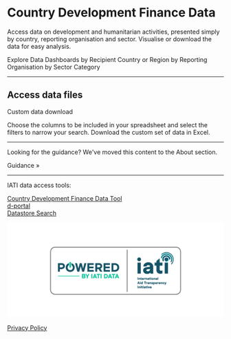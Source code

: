 # Country Development Finance Data

<p class="lead">Access data on development and humanitarian activities, presented simply by country, reporting organisation and sector. Visualise or download the data for easy analysis.</p>


<b-card img-src="/data-dashboards-background-countries.png" img-alt="Image" overlay body-class="d-flex align-items-center">
  <b-btn block variant="primary" to="/data/">Explore Data Dashboards <font-awesome-icon :icon="['fa', 'chart-simple']" /></b-btn>
</b-card>
<b-row class="mt-2">
    <b-col lg="4">
        <b-btn block
            variant="outline-primary"
            class="mb-2"
            to="/data/recipient-country-or-region/">by Recipient Country or Region</b-btn>
    </b-col>
    <b-col lg="4">
        <b-btn block
            variant="outline-primary"
            class="mb-2"
            to="/data/reporting-organisation/">by Reporting Organisation</b-btn>
    </b-col>
    <b-col lg="4">
        <b-btn block
            variant="outline-primary"
            class="mb-2"
            to="/data/sector-category/">by Sector Category</b-btn>
    </b-col>
</b-row>

<hr />

<b-card-group>

<b-card class="text-md-center">

## Access data files

<download-file></download-file>

</b-card>
    <b-card>
        <p><b-btn block variant="primary" to="/data/custom/">Custom data download <font-awesome-icon :icon="['fa', 'wand-magic-sparkles']" /></b-btn></p>
        <p>Choose the columns to be included in your spreadsheet and select the filters to narrow your search. Download the custom set of data in Excel.</p>
    </b-card>
</b-card-group>
<hr />
<b-alert show variant="secondary" class="text-center">
	<p>Looking for the guidance? We've moved this content to the About section.</p>
	<b-btn variant="secondary" to="/guidance-analysis/">Guidance &raquo;</b-btn>
</b-alert>
<hr />
<div class="text-center">
    <p class="font-weight-bold">IATI data access tools:</p>
    <a href="https://countrydata.iatistandard.org/">Country Development Finance Data Tool</a><br />
    <a href="https://d-portal.org/ctrack.html#view=search">d-portal</a><br />
    <a href="https://datastore.iatistandard.org/">Datastore Search</a><br />
</div>

<p class="center-logo">
	<img src="/powered-by-iati.png" alt="Powered by IATI Data" />
</p>

[Privacy Policy](https://iatistandard.org/en/privacy-policy/)
